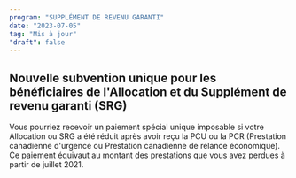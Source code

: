 ```yaml
---
program: "SUPPLÉMENT DE REVENU GARANTI"
date: "2023-07-05"
tag: "Mis à jour"
"draft": false
---
```


## Nouvelle subvention unique pour les bénéficiaires de l'Allocation et du Supplément de revenu garanti (SRG)

Vous pourriez recevoir un paiement spécial unique imposable si votre Allocation ou SRG a été réduit après avoir reçu la PCU ou la PCR (Prestation canadienne d'urgence ou Prestation canadienne de relance économique). Ce paiement équivaut au montant des prestations que vous avez perdues à partir de juillet 2021.